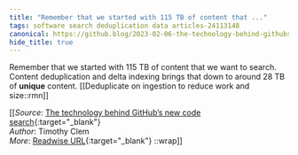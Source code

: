 ```yaml
---
title: "Remember that we started with 115 TB of content that ..."
tags: software search deduplication data articles-24113148
canonical: https://github.blog/2023-02-06-the-technology-behind-githubs-new-code-search/
hide_title: true
---
```


Remember that we started with 115 TB of content that we want to search. Content deduplication and delta indexing brings that down to around 28 TB of **unique** content.
[[Deduplicate on ingestion to reduce work and size::rmn]]


[[_Source_: [The technology behind GitHub’s new code search](https://github.blog/2023-02-06-the-technology-behind-githubs-new-code-search/){:target="_blank"}<br>
_Author_: Timothy Clem<br>
_More_: [Readwise URL](https://readwise.io/open/471446999){:target="_blank"}
::wrap]]